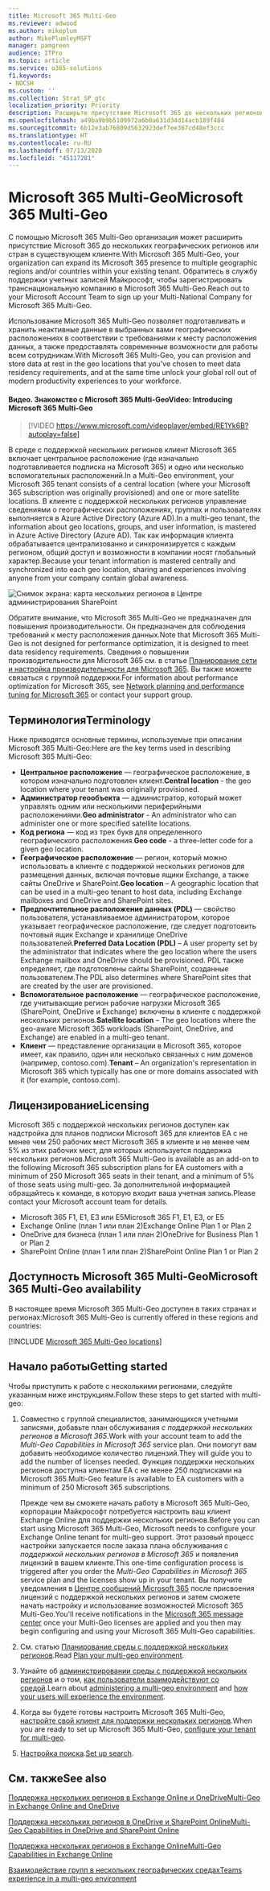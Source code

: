 ```yaml
---
title: Microsoft 365 Multi-Geo
ms.reviewer: adwood
ms.author: mikeplum
author: MikePlumleyMSFT
manager: pamgreen
audience: ITPro
ms.topic: article
ms.service: o365-solutions
f1.keywords:
- NOCSH
ms.custom: ''
ms.collection: Strat_SP_gtc
localization_priority: Priority
description: Расширьте присутствие Microsoft 365 до нескольких регионов с помощью Microsoft 365 Multi-Geo.
ms.openlocfilehash: a49ba9b9b5109972a6b0a631d34d14acb189f484
ms.sourcegitcommit: 6b12e3ab76809d5632923def7ee367cd48ef3ccc
ms.translationtype: HT
ms.contentlocale: ru-RU
ms.lasthandoff: 07/13/2020
ms.locfileid: "45117281"
---
```

# <a name="microsoft-365-multi-geo"></a><span data-ttu-id="190a9-103">Microsoft 365 Multi-Geo</span><span class="sxs-lookup"><span data-stu-id="190a9-103">Microsoft 365 Multi-Geo</span></span>

<span data-ttu-id="190a9-104">С помощью Microsoft 365 Multi-Geo организация может расширить присутствие Microsoft 365 до нескольких географических регионов или стран в существующем клиенте.</span><span class="sxs-lookup"><span data-stu-id="190a9-104">With Microsoft 365 Multi-Geo, your organization can expand its Microsoft 365 presence to multiple geographic regions and/or countries within your existing tenant.</span></span> <span data-ttu-id="190a9-105">Обратитесь в службу поддержки учетных записей Майкрософт, чтобы зарегистрировать транснациональную компанию в Microsoft 365 Multi-Geo.</span><span class="sxs-lookup"><span data-stu-id="190a9-105">Reach out to your Microsoft Account Team to sign up your Multi-National Company for Microsoft 365 Multi-Geo.</span></span>
  
<span data-ttu-id="190a9-106">Использование Microsoft 365 Multi-Geo позволяет подготавливать и хранить неактивные данные в выбранных вами географических расположениях в соответствии с требованиями к месту расположения данных, а также предоставлять современные возможности для работы всем сотрудникам.</span><span class="sxs-lookup"><span data-stu-id="190a9-106">With Microsoft 365 Multi-Geo, you can provision and store data at rest in the geo locations that you've chosen to meet data residency requirements, and at the same time unlock your global roll out of modern productivity experiences to your workforce.</span></span>

#### <a name="video-introducing-microsoft-365-multi-geo"></a><span data-ttu-id="190a9-107">Видео. Знакомство с Microsoft 365 Multi-Geo</span><span class="sxs-lookup"><span data-stu-id="190a9-107">Video: Introducing Microsoft 365 Multi-Geo</span></span>

> [!VIDEO https://www.microsoft.com/videoplayer/embed/RE1Yk6B?autoplay=false]

<span data-ttu-id="190a9-108">В среде с поддержкой нескольких регионов клиент Microsoft 365 включает центральное расположение (где изначально подготавливается подписка на Microsoft 365) и одно или несколько вспомогательных расположений.</span><span class="sxs-lookup"><span data-stu-id="190a9-108">In a Multi-Geo environment, your Microsoft 365 tenant consists of a central location (where your Microsoft 365 subscription was originally provisioned) and one or more satellite locations.</span></span> <span data-ttu-id="190a9-109">В клиенте с поддержкой нескольких регионов управление сведениями о географических расположениях, группах и пользователях выполняется в Azure Active Directory (Azure AD).</span><span class="sxs-lookup"><span data-stu-id="190a9-109">In a multi-geo tenant, the information about geo locations, groups, and user information, is mastered in Azure Active Directory (Azure AD).</span></span> <span data-ttu-id="190a9-110">Так как информация клиента обрабатывается централизованно и синхронизируется с каждым регионом, общий доступ и возможности в компании носят глобальный характер.</span><span class="sxs-lookup"><span data-stu-id="190a9-110">Because your tenant information is mastered centrally and synchronized into each geo location, sharing and experiences involving anyone from your company contain global awareness.</span></span>

![Снимок экрана: карта нескольких регионов в Центре администрирования SharePoint](media/multi-geo-world-map.png)

<span data-ttu-id="190a9-112">Обратите внимание, что Microsoft 365 Multi-Geo не предназначен для повышения производительности. Он предназначен для соблюдения требований к месту расположения данных.</span><span class="sxs-lookup"><span data-stu-id="190a9-112">Note that Microsoft 365 Multi-Geo is not designed for performance optimization, it is designed to meet data residency requirements.</span></span> <span data-ttu-id="190a9-113">Сведения о повышении производительности для Microsoft 365 см. в статье [Планирование сети и настройка производительности для Microsoft 365](https://support.office.com/article/e5f1228c-da3c-4654-bf16-d163daee8848). Вы также можете связаться с группой поддержки.</span><span class="sxs-lookup"><span data-stu-id="190a9-113">For information about performance optimization for Microsoft 365, see [Network planning and performance tuning for Microsoft 365](https://support.office.com/article/e5f1228c-da3c-4654-bf16-d163daee8848) or contact your support group.</span></span>

## <a name="terminology"></a><span data-ttu-id="190a9-114">Терминология</span><span class="sxs-lookup"><span data-stu-id="190a9-114">Terminology</span></span>

<span data-ttu-id="190a9-115">Ниже приводятся основные термины, используемые при описании Microsoft 365 Multi-Geo:</span><span class="sxs-lookup"><span data-stu-id="190a9-115">Here are the key terms used in describing Microsoft 365 Multi-Geo:</span></span>

- <span data-ttu-id="190a9-116">**Центральное расположение** — географическое расположение, в котором изначально подготовлен клиент.</span><span class="sxs-lookup"><span data-stu-id="190a9-116">**Central location** - the geo location where your tenant was originally provisioned.</span></span>
- <span data-ttu-id="190a9-117">**Администратор геообъекта** — администратор, который может управлять одним или несколькими периферийными расположениями.</span><span class="sxs-lookup"><span data-stu-id="190a9-117">**Geo administrator** - An administrator who can administer one or more specified satellite locations.</span></span>
- <span data-ttu-id="190a9-118">**Код региона** — код из трех букв для определенного географического расположения.</span><span class="sxs-lookup"><span data-stu-id="190a9-118">**Geo code** - a three-letter code for a given geo location.</span></span>
- <span data-ttu-id="190a9-119">**Географическое расположение** — регион, который можно использовать в клиенте с поддержкой нескольких регионов для размещения данных, включая почтовые ящики Exchange, а также сайты OneDrive и SharePoint.</span><span class="sxs-lookup"><span data-stu-id="190a9-119">**Geo location** – A geographic location that can be used in a multi-geo tenant to host data, including Exchange mailboxes and OneDrive and SharePoint sites.</span></span>
- <span data-ttu-id="190a9-120">**Предпочтительное расположение данных (PDL)** — свойство пользователя, устанавливаемое администратором, которое указывает географическое расположение, где следует подготовить почтовый ящик Exchange и хранилище OneDrive пользователей.</span><span class="sxs-lookup"><span data-stu-id="190a9-120">**Preferred Data Location (PDL)** – A user property set by the administrator that indicates where the geo location where the users Exchange mailbox and OneDrive should be provisioned.</span></span> <span data-ttu-id="190a9-121">PDL также определяет, где подготовлены сайты SharePoint, созданные пользователем.</span><span class="sxs-lookup"><span data-stu-id="190a9-121">The PDL also determines where SharePoint sites that are created by the user are provisioned.</span></span>
- <span data-ttu-id="190a9-122">**Вспомогательное расположение** — географическое расположение, где учитывающие регион рабочие нагрузки Microsoft 365 (SharePoint, OneDrive и Exchange) включены в клиенте с поддержкой нескольких регионов.</span><span class="sxs-lookup"><span data-stu-id="190a9-122">**Satellite location** – The geo locations where the geo-aware Microsoft 365 workloads (SharePoint, OneDrive, and Exchange) are enabled in a multi-geo tenant.</span></span>
- <span data-ttu-id="190a9-123">**Клиент** — представление организации в Microsoft 365, которое имеет, как правило, один или несколько связанных с ним доменов (например, contoso.com).</span><span class="sxs-lookup"><span data-stu-id="190a9-123">**Tenant** – An organization's representation in Microsoft 365 which typically has one or more domains associated with it (for example, contoso.com).</span></span>

## <a name="licensing"></a><span data-ttu-id="190a9-124">Лицензирование</span><span class="sxs-lookup"><span data-stu-id="190a9-124">Licensing</span></span>

<span data-ttu-id="190a9-125">Microsoft 365 с поддержкой нескольких регионов доступен как надстройка для планов подписки Microsoft 365 для клиентов EA с не менее чем 250 рабочих мест Microsoft 365 в клиенте и не менее чем 5% из этих рабочих мест, для которых используется поддержка нескольких регионов.</span><span class="sxs-lookup"><span data-stu-id="190a9-125">Microsoft 365 Multi-Geo is available as an add-on to the following Microsoft 365 subscription plans for EA customers with a minimum of 250 Microsoft 365 seats in their tenant, and a minimum of 5% of those seats using multi-geo.</span></span> <span data-ttu-id="190a9-126">За дополнительной информацией обращайтесь к команде, в которую входит ваша учетная запись.</span><span class="sxs-lookup"><span data-stu-id="190a9-126">Please contact your Microsoft account team for details.</span></span>

- <span data-ttu-id="190a9-127">Microsoft 365 F1, E1, E3 или E5</span><span class="sxs-lookup"><span data-stu-id="190a9-127">Microsoft 365 F1, E1, E3, or E5</span></span>
- <span data-ttu-id="190a9-128">Exchange Online (план 1 или план 2)</span><span class="sxs-lookup"><span data-stu-id="190a9-128">Exchange Online Plan 1 or Plan 2</span></span>
- <span data-ttu-id="190a9-129">OneDrive для бизнеса (план 1 или план 2)</span><span class="sxs-lookup"><span data-stu-id="190a9-129">OneDrive for Business Plan 1 or Plan 2</span></span>
- <span data-ttu-id="190a9-130">SharePoint Online (план 1 или план 2)</span><span class="sxs-lookup"><span data-stu-id="190a9-130">SharePoint Online Plan 1 or Plan 2</span></span>

## <a name="microsoft-365-multi-geo-availability"></a><span data-ttu-id="190a9-131">Доступность Microsoft 365 Multi-Geo</span><span class="sxs-lookup"><span data-stu-id="190a9-131">Microsoft 365 Multi-Geo availability</span></span>

<span data-ttu-id="190a9-132">В настоящее время Microsoft 365 Multi-Geo доступен в таких странах и регионах:</span><span class="sxs-lookup"><span data-stu-id="190a9-132">Microsoft 365 Multi-Geo is currently offered in these regions and countries:</span></span>

[!INCLUDE [Microsoft 365 Multi-Geo locations](includes/office-365-multi-geo-locations.md)]

## <a name="getting-started"></a><span data-ttu-id="190a9-133">Начало работы</span><span class="sxs-lookup"><span data-stu-id="190a9-133">Getting started</span></span>

<span data-ttu-id="190a9-134">Чтобы приступить к работе с несколькими регионами, следуйте указанным ниже инструкциям.</span><span class="sxs-lookup"><span data-stu-id="190a9-134">Follow these steps to get started with multi-geo:</span></span>

1. <span data-ttu-id="190a9-135">Совместно с группой специалистов, занимающихся учетными записями, добавьте план обслуживания _с поддержкой нескольких регионов в Microsoft 365_.</span><span class="sxs-lookup"><span data-stu-id="190a9-135">Work with your account team to add the _Multi-Geo Capabilities in Microsoft 365_ service plan.</span></span> <span data-ttu-id="190a9-136">Они помогут вам добавить необходимое количество лицензий.</span><span class="sxs-lookup"><span data-stu-id="190a9-136">They will guide you to add the number of licenses needed.</span></span> <span data-ttu-id="190a9-137">Функция поддержки нескольких регионов доступна клиентам EA с не менее 250 подписками на Microsoft 365.</span><span class="sxs-lookup"><span data-stu-id="190a9-137">Multi-Geo feature is available to EA customers with a minimum of 250 Microsoft 365 subscriptions.</span></span>

   <span data-ttu-id="190a9-138">Прежде чем вы сможете начать работу в Microsoft 365 Multi-Geo, корпорации Майкрософт потребуется настроить ваш клиент Exchange Online для поддержки нескольких регионов.</span><span class="sxs-lookup"><span data-stu-id="190a9-138">Before you can start using Microsoft 365 Multi-Geo, Microsoft needs to configure your Exchange Online tenant for multi-geo support.</span></span> <span data-ttu-id="190a9-139">Этот разовый процесс настройки запускается после заказа плана обслуживания с *поддержкой нескольких регионов в Microsoft 365* и появления лицензий в вашем клиенте.</span><span class="sxs-lookup"><span data-stu-id="190a9-139">This one-time configuration process is triggered after you order the *Multi-Geo Capabilities in Microsoft 365* service plan and the licenses show up in your tenant.</span></span> <span data-ttu-id="190a9-140">Вы получите уведомления в [Центре сообщений Microsoft 365](https://support.office.com/article/38FB3333-BFCC-4340-A37B-DEDA509C2093) после присвоения лицензий с поддержкой нескольких регионов и затем сможете начать настройку и использование возможностей Microsoft 365 Multi-Geo.</span><span class="sxs-lookup"><span data-stu-id="190a9-140">You'll receive notifications in the [Microsoft 365 message center](https://support.office.com/article/38FB3333-BFCC-4340-A37B-DEDA509C2093) once your Multi-Geo licenses are applied and you then may begin configuring and using your Microsoft 365 Multi-Geo capabilities.</span></span>

2. <span data-ttu-id="190a9-141">См. статью [Планирование среды с поддержкой нескольких регионов](plan-for-multi-geo.md).</span><span class="sxs-lookup"><span data-stu-id="190a9-141">Read [Plan your multi-geo environment](plan-for-multi-geo.md).</span></span>

3. <span data-ttu-id="190a9-142">Узнайте об [администрировании среды с поддержкой нескольких регионов](administering-a-multi-geo-environment.md) и о том, [как пользователи взаимодействуют со средой](multi-geo-user-experience.md).</span><span class="sxs-lookup"><span data-stu-id="190a9-142">Learn about [administering a multi-geo environment](administering-a-multi-geo-environment.md) and [how your users will experience the environment](multi-geo-user-experience.md).</span></span>

4. <span data-ttu-id="190a9-143">Когда вы будете готовы настроить Microsoft 365 Multi-Geo, [настройте свой клиент для поддержки нескольких регионов](multi-geo-tenant-configuration.md).</span><span class="sxs-lookup"><span data-stu-id="190a9-143">When you are ready to set up Microsoft 365 Multi-Geo, [configure your tenant for multi-geo](multi-geo-tenant-configuration.md).</span></span>

5. <span data-ttu-id="190a9-144">[Настройка поиска](configure-search-for-multi-geo.md).</span><span class="sxs-lookup"><span data-stu-id="190a9-144">[Set up search](configure-search-for-multi-geo.md).</span></span>

## <a name="see-also"></a><span data-ttu-id="190a9-145">См. также</span><span class="sxs-lookup"><span data-stu-id="190a9-145">See also</span></span>

[<span data-ttu-id="190a9-146">Поддержка нескольких регионов в Exchange Online и OneDrive</span><span class="sxs-lookup"><span data-stu-id="190a9-146">Multi-Geo in Exchange Online and OneDrive</span></span>](https://Aka.ms/GoMultiGeo)

[<span data-ttu-id="190a9-147">Поддержка нескольких регионов в OneDrive и SharePoint Online</span><span class="sxs-lookup"><span data-stu-id="190a9-147">Multi-Geo Capabilities in OneDrive and SharePoint Online</span></span>](https://docs.microsoft.com/office365/enterprise/multi-geo-capabilities-in-onedrive-and-sharepoint-online-in-office-365)

[<span data-ttu-id="190a9-148">Поддержка нескольких регионов в Exchange Online</span><span class="sxs-lookup"><span data-stu-id="190a9-148">Multi-Geo Capabilities in Exchange Online</span></span>](https://docs.microsoft.com/office365/enterprise/multi-geo-capabilities-in-exchange-online)

[<span data-ttu-id="190a9-149">Взаимодействие групп в нескольких географических средах</span><span class="sxs-lookup"><span data-stu-id="190a9-149">Teams experience in a multi-geo environment</span></span>](https://docs.microsoft.com/microsoftteams/teams-experience-o365odb-spo-multi-geo)
